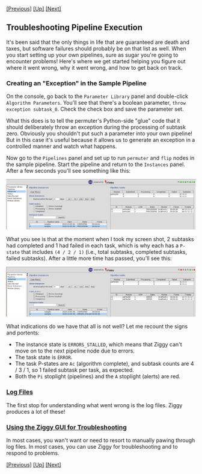 <!-- -*-visual-line-*- -->

[[Previous]](rdbms.md)
[[Up]](user-manual.md)
[[Next]](log-files.md)

## Troubleshooting Pipeline Execution

It's been said that the only things in life that are guaranteed are death and taxes, but software failures should probably be on that list as well. When you start setting up your own pipelines, sure as sugar you're going to encounter problems! Here's where we get started helping you figure out where it went wrong, why it went wrong, and how to get back on track.

### Creating an "Exception" in the Sample Pipeline

On the console, go back to the `Parameter Library` panel and double-click `Algorithm Parameters`. You'll see that there's a boolean parameter, `throw exception subtask_0`. Check the check box and save the parameter set.

What this does is to tell the permuter's Python-side "glue" code that it should deliberately throw an exception during the processing of subtask zero. Obviously you shouldn't put such a parameter into your own pipeline! But in this case it's useful because it allows us to generate an exception in a controlled manner and watch what happens.

Now go to the `Pipelines` panel and set up to run `permuter` and `flip` nodes in the sample pipeline. Start the pipeline and return to the `Instances` panel. After a few seconds you'll see something like this:

<img src="images/exception-1.png" style="width:32cm;"/>

What you see is that at the moment when I took my screen shot, 2 subtasks had completed and 1 had failed in each task, which is why each has a `P-state` that includes `(4 / 2 / 1)` (i.e., total subtasks, completed subtasks, failed subtasks). After a little more time has passed, you'll see this:

<img src="images/exception-2.png" style="width:32cm;"/>

What indications do we have that all is not well? Let me recount the signs and portents:

- The instance state is `ERRORS_STALLED`, which means that Ziggy can't move on to the next pipeline node due to errors.
- The task state is `ERROR`.
- The task P-states are `Ac` (algorithm complete), and subtask counts are 4 / 3 / 1, so 1 failed subtask per task, as expected.
- Both the `Pi` stoplight (pipelines) and the `A` stoplight (alerts) are red.

### [Log Files](log-files.md)

The first stop for understanding what went wrong is the log files. Ziggy produces a lot of these!

### [Using the Ziggy GUI for Troubleshooting](ziggy-gui-troubleshootihng.md)

In most cases, you wan't want or need to resort to manually pawing through log files. In most cases, you can use Ziggy for troubleshooting and to respond to problems.

[[Previous]](rdbms.md)
[[Up]](user-manual.md)
[[Next]](log-files.md)